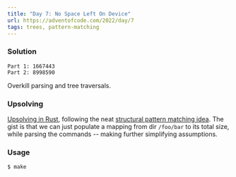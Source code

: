 ```yaml
---
title: "Day 7: No Space Left On Device"
url: https://adventofcode.com/2022/day/7
tags: trees, pattern-matching
---
```


### Solution
```
Part 1: 1667443
Part 2: 8998590
```
Overkill parsing and tree traversals.

### Upsolving
[Upsolving in Rust](./upsolve.rs), following the neat [structural pattern matching idea](https://www.reddit.com/r/adventofcode/comments/zesk40/comment/iz8fww6).
The gist is that we can just populate a mapping from dir `/foo/bar` to its total size,
while parsing the commands -- making further simplifying assumptions.

### Usage
```
$ make
```
